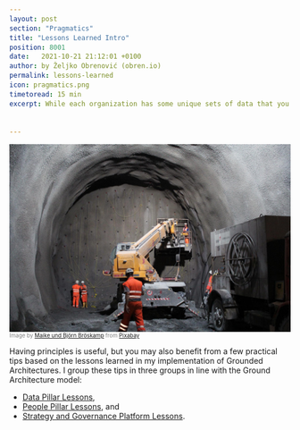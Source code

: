 ```yaml
---
layout: post
section: "Pragmatics"
title: "Lessons Learned Intro"
position: 8001
date:   2021-10-21 21:12:01 +0100
author: by Željko Obrenović (obren.io)
permalink: lessons-learned
icon: pragmatics.png
timetoread: 15 min
excerpt: While each organization has some unique sets of data that you can use, here are some tips I found useful in my approach to form the architecture data platform.


---
```

![](assets/images/arch/tunnel-2316267_1920.jpg)
<div style="font-size: 70%; margin-top: -16px; color: grey; margin-bottom: 12px">
Image by <a href="https://pixabay.com/users/broesis-5213623/?utm_source=link-attribution&amp;utm_medium=referral&amp;utm_campaign=image&amp;utm_content=2316267">Maike und Björn Bröskamp</a> from <a href="https://pixabay.com/?utm_source=link-attribution&amp;utm_medium=referral&amp;utm_campaign=image&amp;utm_content=2316267">Pixabay</a>
</div>


Having principles is useful, but you may also benefit from a few practical tips based on the lessons learned in my implementation of Grounded Architectures. I group these tips in three groups in line with the Ground Architecture model:
* [Data Pillar Lessons](lessons-data-pillar),
* [People Pillar Lessons](lessons-people-pillar), and
* [Strategy and Governance Platform Lessons](lessons-strategy-governance).
